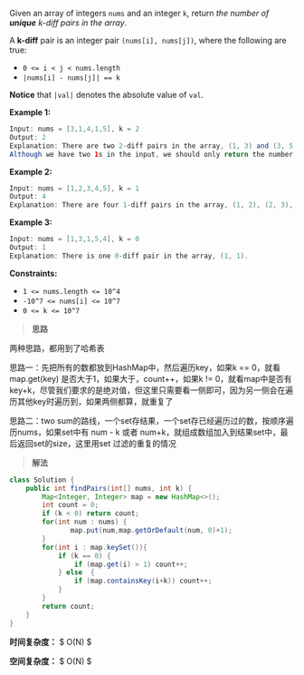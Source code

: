 Given an array of integers `nums` and an integer `k`, return *the number of **unique** k-diff pairs in the array*.

A **k-diff** pair is an integer pair `(nums[i], nums[j])`, where the following are true:

- `0 <= i < j < nums.length`
- `|nums[i] - nums[j]| == k`

**Notice** that `|val|` denotes the absolute value of `val`.

 

**Example 1:**

```java
Input: nums = [3,1,4,1,5], k = 2
Output: 2
Explanation: There are two 2-diff pairs in the array, (1, 3) and (3, 5).
Although we have two 1s in the input, we should only return the number of unique pairs.
```

**Example 2:**

```java
Input: nums = [1,2,3,4,5], k = 1
Output: 4
Explanation: There are four 1-diff pairs in the array, (1, 2), (2, 3), (3, 4) and (4, 5).
```

**Example 3:**

```java
Input: nums = [1,3,1,5,4], k = 0
Output: 1
Explanation: There is one 0-diff pair in the array, (1, 1).
```

 

**Constraints:**

- `1 <= nums.length <= 10^4`
- `-10^7 <= nums[i] <= 10^7`
- `0 <= k <= 10^7`



> **思路**

两种思路，都用到了哈希表

思路一：先把所有的数都放到HashMap中，然后遍历key，如果k == 0，就看map.get(key) 是否大于1，如果大于，count++，如果k != 0，就看map中是否有 key+k，尽管我们要求的是绝对值，但这里只需要看一侧即可，因为另一侧会在遍历其他key时遍历到，如果两侧都算，就重复了

思路二：two sum的路线，一个set存结果，一个set存已经遍历过的数，按顺序遍历nums，如果set中有 num - k 或者 num+k，就组成数组加入到结果set中，最后返回set的size，这里用set 过滤的重复的情况



> **解法**

```java
class Solution {
    public int findPairs(int[] nums, int k) {
        Map<Integer, Integer> map = new HashMap<>();
        int count = 0;
        if (k < 0) return count;
        for(int num : nums) {
               map.put(num,map.getOrDefault(num, 0)+1);
        }
        for(int i : map.keySet()){
            if (k == 0) {
                if (map.get(i) > 1) count++;
            } else  {
                if (map.containsKey(i+k)) count++;
            }
        }
        return count;
    }
}
```

**时间复杂度：** $ O(N) $

**空间复杂度：** $ O(N) $